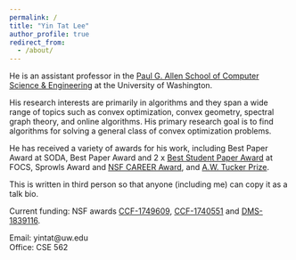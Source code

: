```yaml
---
permalink: /
title: "Yin Tat Lee"
author_profile: true
redirect_from: 
  - /about/
---
```



<!--<img style="float: left;padding-right:3%" src="images/profile.jpg" width="35%">-->
He is an assistant professor in the [Paul G. Allen School of Computer Science &amp; Engineering](https://www.cs.washington.edu/) at the University of Washington.

His research interests are primarily in algorithms and they span a wide range of topics such as convex optimization, convex geometry, spectral graph theory, and online algorithms. His primary research goal is to find algorithms for solving a general class of convex optimization problems.

He has received a variety of awards for his work, including Best Paper Award at SODA, Best Paper Award and 2 x [Best Student Paper Award](https://en.wikipedia.org/wiki/Machtey_Award) at FOCS, Sprowls Award and [NSF CAREER Award](https://www.nsf.gov/awardsearch/showAward?AWD_ID=1749609), and [A.W. Tucker Prize](http://www.mathopt.org/?nav=tucker).

This is written in third person so that anyone (including me) can copy it as a talk bio.

Current funding: NSF awards [CCF-1749609](https://www.nsf.gov/awardsearch/showAward?AWD_ID=1749609), [CCF-1740551](https://www.nsf.gov/awardsearch/showAward?AWD_ID=1740551) and [DMS-1839116](https://www.nsf.gov/awardsearch/showAward?AWD_ID=1839116).

Email: yintat@<span style="display: none;">ignoreme-</span>uw.edu<br>
Office: CSE 562
